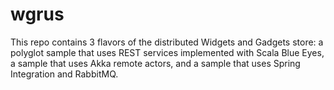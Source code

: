 wgrus
=====

This repo contains 3 flavors of the distributed Widgets and Gadgets store: a polyglot sample that uses REST services implemented with Scala Blue Eyes, a sample that uses Akka remote actors, and a sample that uses Spring Integration and RabbitMQ.